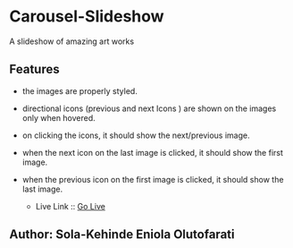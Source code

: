 # Carousel-Slideshow
 A slideshow of amazing art works

## Features

- the images are properly styled.
- directional icons (previous and next Icons ) are shown on the images only when hovered.
- on clicking the icons, it should show the next/previous image.
- when the next icon on the last image is clicked, it should show the first image.
- when the previous icon on the first image is clicked, it should show the last image.

  - Live Link :: [Go Live]( https://everpleroma.github.io/Carousel-Slideshow/)

## Author: Sola-Kehinde Eniola Olutofarati ##

